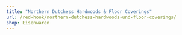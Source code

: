 ```yaml
---
title: "Northern Dutchess Hardwoods & Floor Coverings"
url: /red-hook/northern-dutchess-hardwoods-und-floor-coverings/
shop: Eisenwaren
---
```

